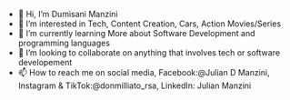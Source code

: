 - 👋 Hi, I’m Dumisani Manzini
- 👀 I’m interested in Tech, Content Creation, Cars, Action Movies/Series
- 🌱 I’m currently learning More about Software Development and programming languages
- 💞️ I’m looking to collaborate on anything that involves tech or software developement
- 📫 How to reach me on social media, Facebook:@Julian D Manzini, Instagram & TikTok:@donmilliato_rsa, LinkedIn: Julian Manzini
<!---
DonMilliato/DonMilliato is a ✨ special ✨ repository because its `README.md` (this file) appears on your GitHub profile.
You can click the Preview link to take a look at your changes.
--->

